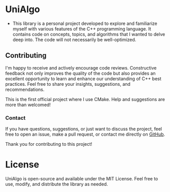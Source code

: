 # UniAlgo
- This library is a personal project developed to explore and familiarize myself with various features of the C++ programming language. It contains code on concepts, topics, and algorithms that I wanted to delve deep into. The code will not necessarily be well-optimized.

## Contributing
I'm happy to receive and actively encourage code reviews. Constructive feedback not only improves the quality of the code but also provides an excellent opportunity to learn and enhance our understanding of C++ best practices. Feel free to share your insights, suggestions, and recommendations. 

This is the first official project where I use CMake. Help and suggestions are more than welcomed!

### Contact

If you have questions, suggestions, or just want to discuss the project, feel free to open an issue, make a pull request, or contact me directly on [GitHub](https://github.com/Varisck).

Thank you for contributing to this project!

# License
UniAlgo is open-source and available under the MIT License. Feel free to use, modify, and distribute the library as needed.